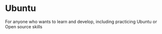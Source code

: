 # Ubuntu
For anyone who wants to learn and develop, including practicing Ubuntu or Open source skills
